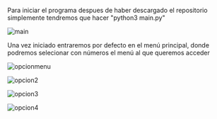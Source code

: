Para iniciar el programa despues de haber descargado el repositorio simplemente tendremos que hacer  "python3 main.py"

![main](https://github.com/L0g1ns/Flota/assets/145047663/7a888918-3c91-4cff-808b-1657df58cc80)

Una vez iniciado entraremos por defecto en el menú principal, donde podremos selecionar con números el menú al que queremos acceder

![opcionmenu](https://github.com/L0g1ns/Flota/assets/145047663/d930813e-5f62-471b-81a3-67c27df003d7)

![opcion2](https://github.com/L0g1ns/Flota/assets/145047663/22658a89-a755-4898-b108-6ac462ef3a00)

![opcion3](https://github.com/L0g1ns/Flota/assets/145047663/71eee640-c2b3-4c31-af5a-9ac29f6021c6)

![opcion4](https://github.com/L0g1ns/Flota/assets/145047663/fef19ada-efdc-4bbc-b231-83ccee2eb711)




